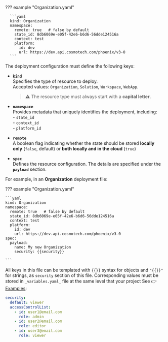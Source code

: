 ??? example "Organization.yaml"

      ```yaml
      kind: Organization
      namespace:
        remote: true   # false by default
        state_id: 8db6069e-e05f-42e6-b6d6-56dde124516a
        context: test
        platform:
          id: dev
          url: https://dev.api.cosmotech.com/phoenix/v3-0
      ```

The deployment configuration must define the following keys:

- **`kind`**  
  Specifies the type of resource to deploy.  
  Accepted values: `Organization`, `Solution`, `Workspace`, `WebApp`.  
  > ⚠️ The resource type must always start with a **capital letter**.

- **`namespace`**  
  Provides metadata that uniquely identifies the deployment, including:  
      - `state_id`  
      - `context_id`  
      - `platform_id`

- **`remote`**  
  A boolean flag indicating whether the state should be stored **locally only** (`false`, default) or **both locally and in the cloud** (`true`)

- **`spec`**  
  Defines the resource configuration. The details are specified under the **`payload`** section.  

For example, in an **Organization** deployment file:

??? example "Organization.yaml"

    ```yaml
    kind: Organization
    namespace:
      remote: true   # false by default
      state_id: 8db6069e-e05f-42e6-b6d6-56dde124516a
      context: test
      platform:
        id: dev
        url: https://dev.api.cosmotech.com/phoenix/v3-0
    spec:
      payload:
        name: My new Organization
        security: {{security}}

    ```

All keys in this file can be templated with `{{}}` syntax for objects and `"{{}}"` for strings, as `security` section of this file. Corresponding
values must be stored in `_variables.yaml_` file at the same level that your project See 👉 [Examples](../Examples/Example_Deploy_CosmoTech_workspace.md):

```yaml
security:
  default: viewer
  accessControlList:
    - id: user1@email.com
      role: admin
    - id: user2@email.com
      role: editor
    - id: user3@email.com
      role: viewer
```